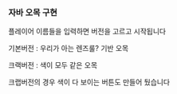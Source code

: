 ### 자바 오목 구현  

플레이어 이름들을 입력하면 버전을 고르고 시작됩니다

기본버전 : 우리가 아는 렌즈룰? 기반 오목

크랙버전 : 색이 모두 같은 오목

크랩버전의 경우 색이 다 보이는 버튼도 만들어 뒀습니다
